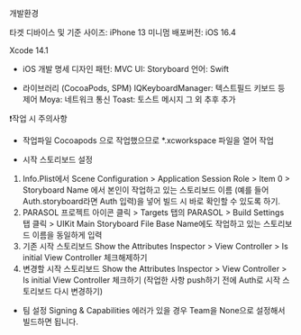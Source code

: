 개발환경

타겟 디바이스 및 기준 사이즈: iPhone 13
미니멈 배포버전: iOS 16.4

Xcode 14.1

* iOS 개발 명세
디자인 패턴: MVC
UI: Storyboard
언어: Swift

- 라이브러리 (CocoaPods, SPM)
  IQKeyboardManager: 텍스트필드 키보드 등 제어 
  Moya: 네트워크 통신 
  Toast: 토스트 메시지 
  그 외 추후 추가

❗️작업 시 주의사항
* 작업파일 
Cocoapods 으로 작업했으므로 *.xcworkspace 파일을 열어 작업

* 시작 스토리보드 설정 
1. Info.Plist에서 Scene Configuration > Application Session Role > Item 0 > Storyboard Name 에서 본인이 작업하고 있는 스토리보드 이름 (예를 들어 Auth.storyboard라면 Auth 입력)을 넣어 빌드 시 바로 확인할 수 있도록 하기.
2. PARASOL 프로젝트 아이콘 클릭 > Targets 탭의 PARASOL > Build Settings 탭 클릭 > UIKit Main Storyboard File Base Name에도 작업하고 있는 스토리보드 이름을 동일하게 입력
3. 기존 시작 스토리보드 Show the Attributes Inspector > View Controller > Is initial View Controller 체크해제하기
4. 변경할 시작 스토리보드 Show the Attributes Inspector > View Controller > Is initial View Controller 체크하기
(작업한 사항 push하기 전에 Auth로 시작 스토리보드 다시 변경하기)


* 팀 설정 
Signing & Capabilities 에러가 있을 경우 Team을 None으로 설정해서 빌드하면 됩니다.

